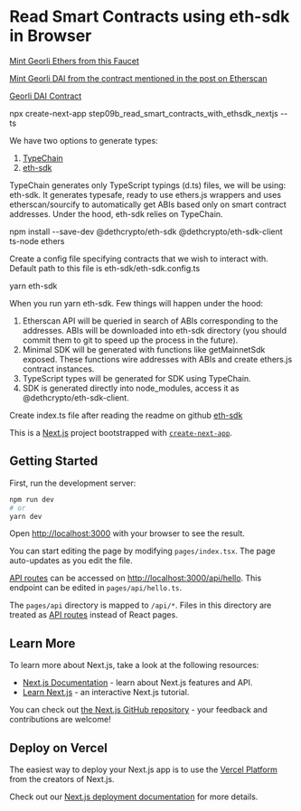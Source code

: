 # Read Smart Contracts using eth-sdk in Browser

[Mint Georli Ethers from this Faucet](https://goerlifaucet.com/)

[Mint Georli DAI from the contract mentioned in the post on Etherscan](https://ethereum.stackexchange.com/questions/72388/does-rinkeby-have-a-faucet-where-i-can-fill-a-wallet-with-dai)

[Georli DAI Contract](https://goerli.etherscan.io/address/0x97cb342Cf2F6EcF48c1285Fb8668f5a4237BF862)

npx create-next-app step09b_read_smart_contracts_with_ethsdk_nextjs --ts

We have two options to generate types:

1. [TypeChain](https://github.com/dethcrypto/TypeChain)
2. [eth-sdk](https://github.com/dethcrypto/eth-sdk)

TypeChain generates only TypeScript typings (d.ts) files, we will be using: eth-sdk. It generates typesafe, ready to use ethers.js wrappers and uses etherscan/sourcify to automatically get ABIs based only on smart contract addresses. Under the hood, eth-sdk relies on TypeChain.

npm install --save-dev @dethcrypto/eth-sdk @dethcrypto/eth-sdk-client ts-node ethers

Create a config file specifying contracts that we wish to interact with. Default path to this file is eth-sdk/eth-sdk.config.ts

yarn eth-sdk

When you run yarn eth-sdk. Few things will happen under the hood:

1. Etherscan API will be queried in search of ABIs corresponding to the addresses. ABIs will be downloaded into eth-sdk directory (you should commit them to git to speed up the process in the future).
2. Minimal SDK will be generated with functions like getMainnetSdk exposed. These functions wire addresses with ABIs and create ethers.js contract instances.
3. TypeScript types will be generated for SDK using TypeChain.
4. SDK is generated directly into node_modules, access it as @dethcrypto/eth-sdk-client.


Create index.ts file after reading the readme on github [eth-sdk](https://github.com/dethcrypto/eth-sdk)



This is a [Next.js](https://nextjs.org/) project bootstrapped with [`create-next-app`](https://github.com/vercel/next.js/tree/canary/packages/create-next-app).

## Getting Started

First, run the development server:

```bash
npm run dev
# or
yarn dev
```

Open [http://localhost:3000](http://localhost:3000) with your browser to see the result.

You can start editing the page by modifying `pages/index.tsx`. The page auto-updates as you edit the file.

[API routes](https://nextjs.org/docs/api-routes/introduction) can be accessed on [http://localhost:3000/api/hello](http://localhost:3000/api/hello). This endpoint can be edited in `pages/api/hello.ts`.

The `pages/api` directory is mapped to `/api/*`. Files in this directory are treated as [API routes](https://nextjs.org/docs/api-routes/introduction) instead of React pages.

## Learn More

To learn more about Next.js, take a look at the following resources:

- [Next.js Documentation](https://nextjs.org/docs) - learn about Next.js features and API.
- [Learn Next.js](https://nextjs.org/learn) - an interactive Next.js tutorial.

You can check out [the Next.js GitHub repository](https://github.com/vercel/next.js/) - your feedback and contributions are welcome!

## Deploy on Vercel

The easiest way to deploy your Next.js app is to use the [Vercel Platform](https://vercel.com/new?utm_medium=default-template&filter=next.js&utm_source=create-next-app&utm_campaign=create-next-app-readme) from the creators of Next.js.

Check out our [Next.js deployment documentation](https://nextjs.org/docs/deployment) for more details.
